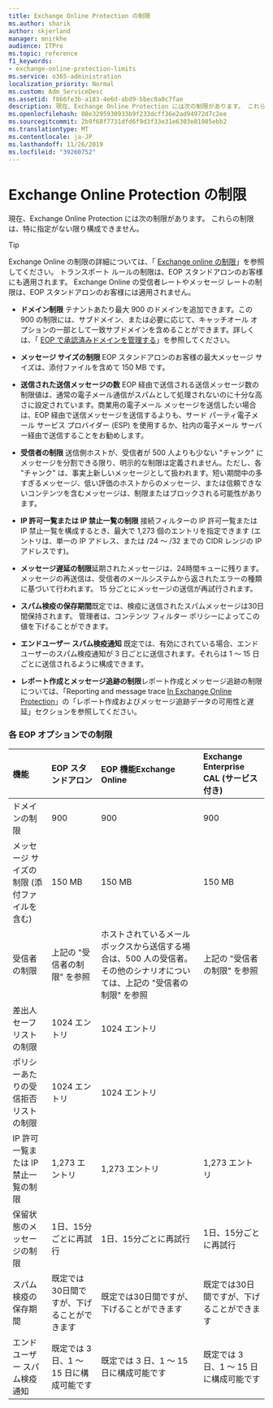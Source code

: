 ```yaml
---
title: Exchange Online Protection の制限
ms.author: sharik
author: skjerland
manager: mnirkhe
audience: ITPro
ms.topic: reference
f1_keywords:
- exchange-online-protection-limits
ms.service: o365-administration
localization_priority: Normal
ms.custom: Adm_ServiceDesc
ms.assetid: f866fe3b-a183-4e6d-abd9-bbec0a0c7fae
description: 現在、Exchange Online Protection には次の制限があります。 これらの制限は、特に指定がない限り構成できません。
ms.openlocfilehash: 08e3295930933b9f233dcff36e2ad94972d7c2ee
ms.sourcegitcommit: 2b9f68f7731dfd6f9d3f33e31e6303e81985ebb2
ms.translationtype: MT
ms.contentlocale: ja-JP
ms.lasthandoff: 11/26/2019
ms.locfileid: "39260752"
---
```

# <a name="exchange-online-protection-limits"></a>Exchange Online Protection の制限

現在、Exchange Online Protection には次の制限があります。 これらの制限は、特に指定がない限り構成できません。 
  
> [!TIP]
> Exchange Online の制限の詳細については、「 [Exchange online の制限](../exchange-online-service-description/exchange-online-limits.md)」を参照してください。 トランスポート ルールの制限は、EOP スタンドアロンのお客様にも適用されます。 Exchange Online の受信者レートやメッセージ レートの制限は、EOP スタンドアロンのお客様には適用されません。 
  
- **ドメイン制限** テナントあたり最大 900 のドメインを追加できます。この 900 の制限には、サブドメイン、または必要に応じて、キャッチオール オプションの一部として一致サブドメインを含めることができます。詳しくは、「 [EOP で承認済みドメインを管理する](https://go.microsoft.com/fwlink/p/?LinkId=282239)」を参照してください。
    
- **メッセージ サイズの制限** EOP スタンドアロンのお客様の最大メッセージ サイズは、添付ファイルを含めて 150 MB です。 
    
- **送信された送信メッセージの数** EOP 経由で送信される送信メッセージ数の制限値は、通常の電子メール通信がスパムとして処理されないのに十分な高さに設定されています。商業用の電子メール メッセージを送信したい場合は、EOP 経由で送信メッセージを送信するよりも、サード パーティ電子メール サービス プロバイダー (ESP) を使用するか、社内の電子メール サーバー経由で送信することをお勧めします。 
    
- **受信者の制限** 送信側ホストが、受信者が 500 人よりも少ない "チャンク" にメッセージを分割できる限り、明示的な制限は定義されません。ただし、各 "チャンク" は、事実上新しいメッセージとして扱われます。短い期間中の多すぎるメッセージ、低い評価のホストからのメッセージ、または信頼できないコンテンツを含むメッセージは、制限またはブロックされる可能性があります。 
    
- **IP 許可一覧または IP 禁止一覧の制限** 接続フィルターの IP 許可一覧または IP 禁止一覧を構成するとき、最大で 1,273 個のエントリを指定できます (エントリは、単一の IP アドレス、または /24 ～ /32 までの CIDR レンジの IP アドレスです)。 
    
- **メッセージ遅延の制限**延期されたメッセージは、24時間キューに残ります。 メッセージの再送信は、受信者のメールシステムから返されたエラーの種類に基づいて行われます。 15 分ごとにメッセージの送信が再試行されます。 
    
- **スパム検疫の保存期間**既定では、検疫に送信されたスパムメッセージは30日間保持されます。 管理者は、コンテンツ フィルター ポリシーによってこの値を下げることができます。 
    
- **エンドユーザー スパム検疫通知** 既定では、有効にされている場合、エンドユーザーのスパム検疫通知が 3 日ごとに送信されます。それらは 1 ～ 15 日ごとに送信されるように構成できます。 
    
- **レポート作成とメッセージ追跡の制限**レポート作成とメッセージ追跡の制限については、「Reporting and message trace [In Exchange Online Protection](https://go.microsoft.com/fwlink/?LinkId=394248)」の「レポート作成およびメッセージ追跡データの可用性と遅延」セクションを参照してください。
    
### <a name="limits-across-eop-options"></a>各 EOP オプションでの制限

|**機能**|****EOP スタンドアロン****|****EOP 機能Exchange Online****|****Exchange Enterprise CAL (サービス付き)****|
|:-----|:-----|:-----|:-----|
|ドメインの制限  <br/> |900  <br/> |900  <br/> |900  <br/> |
|メッセージ サイズの制限 (添付ファイルを含む)  <br/> |150 MB  <br/> |150 MB  <br/> |150 MB  <br/> |
|受信者の制限  <br/> |上記の "受信者の制限" を参照  <br/> |ホストされているメールボックスから送信する場合は、500 人の受信者。その他のシナリオについては、上記の "受信者の制限" を参照  <br/> |上記の "受信者の制限" を参照  <br/> |
|差出人セーフ リストの制限  <br/> |1024 エントリ  <br/> |1024 エントリ  <br/> ||
|ポリシーあたりの受信拒否リストの制限  <br/> |1024 エントリ  <br/> |1024 エントリ  <br/> ||
|IP 許可一覧または IP 禁止一覧の制限  <br/> |1,273 エントリ  <br/> |1,273 エントリ  <br/> |1,273 エントリ  <br/> |
|保留状態のメッセージの制限  <br/> |1日、15分ごとに再試行  <br/> |1日、15分ごとに再試行  <br/> |1日、15分ごとに再試行  <br/> |
|スパム検疫の保存期間  <br/> |既定では30日間ですが、下げることができます  <br/> |既定では30日間ですが、下げることができます  <br/> |既定では30日間ですが、下げることができます  <br/> |
|エンドユーザー スパム検疫通知  <br/> |既定では 3 日、1 ～ 15 日に構成可能です  <br/> |既定では 3 日、1 ～ 15 日に構成可能です  <br/> |既定では 3 日、1 ～ 15 日に構成可能です  <br/> |
   

